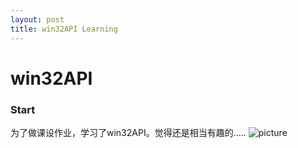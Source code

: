 ```yaml
---
layout: post
title: win32API Learning
---
```

# win32API  #

### Start ###
为了做课设作业，学习了win32API。觉得还是相当有趣的.....
![picture](https://github.com/Gpeter28/Forpicture/raw/master/img/Artwork_Middle.png)
